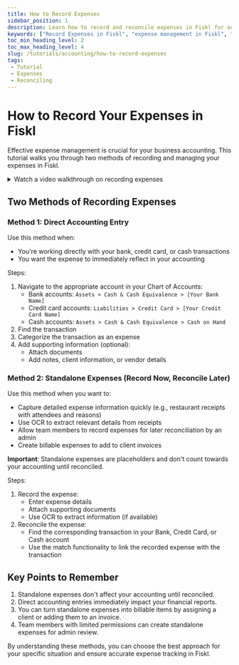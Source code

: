 ```yaml
---
title: How to Record Expenses
sidebar_position: 1
description: Learn how to record and reconcile expenses in Fiskl for accurate accounting.
keywords: ["Record Expenses in Fiskl", "expense management in Fiskl", "reconciling expenses in Fiskl"]
toc_min_heading_level: 2
toc_max_heading_level: 4
slug: /tutorials/accounting/how-to-record-expenses
tags:
 - Tutorial
 - Expenses
 - Reconciling
---
```


# How to Record Your Expenses in Fiskl

Effective expense management is crucial for your business accounting. This tutorial walks you through two methods of recording and managing your expenses in Fiskl.

<details>
<summary>Watch a video walkthrough on recording expenses</summary>
<div style={{ position: 'relative', paddingBottom: '56.25%', height: 0, width: '100%' }}>
<iframe
style={{ position: 'absolute', top: 0, left: 0, width: '100%', height: '100%', border: 0 }}
src="https://demo.fiskl.com/e/cm0z16zok003j0cm95sg44i2x/tour"
allowFullScreen
webkitallowfullscreen="true"
mozallowfullscreen="true"
allowtransparency="true"
></iframe>
</div>
</details>

## Two Methods of Recording Expenses

### Method 1: Direct Accounting Entry

Use this method when:
- You're working directly with your bank, credit card, or cash transactions
- You want the expense to immediately reflect in your accounting

Steps:
1. Navigate to the appropriate account in your Chart of Accounts:
   - Bank accounts: `Assets > Cash & Cash Equivalence > [Your Bank Name]`
   - Credit card accounts: `Liabilities > Credit Card > [Your Credit Card Name]`
   - Cash accounts: `Assets > Cash & Cash Equivalence > Cash on Hand`
2. Find the transaction
3. Categorize the transaction as an expense
4. Add supporting information (optional):
   - Attach documents
   - Add notes, client information, or vendor details

### Method 2: Standalone Expenses (Record Now, Reconcile Later)

Use this method when you want to:
- Capture detailed expense information quickly (e.g., restaurant receipts with attendees and reasons)
- Use OCR to extract relevant details from receipts
- Allow team members to record expenses for later reconciliation by an admin
- Create billable expenses to add to client invoices

**Important**: Standalone expenses are placeholders and don't count towards your accounting until reconciled.

Steps:
1. Record the expense:
   - Enter expense details
   - Attach supporting documents
   - Use OCR to extract information (if available)
2. Reconcile the expense:
   - Find the corresponding transaction in your Bank, Credit Card, or Cash account
   - Use the match functionality to link the recorded expense with the transaction

## Key Points to Remember

1. Standalone expenses don't affect your accounting until reconciled.
2. Direct accounting entries immediately impact your financial reports.
3. You can turn standalone expenses into billable items by assigning a client or adding them to an invoice.
4. Team members with limited permissions can create standalone expenses for admin review.

By understanding these methods, you can choose the best approach for your specific situation and ensure accurate expense tracking in Fiskl.